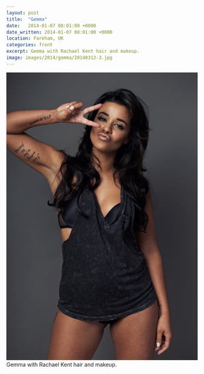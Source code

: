 ```yaml
---
layout: post
title:  "Gemma"
date:   2014-01-07 08:01:00 +0000
date_written: 2014-01-07 08:01:00 +0000
location: Fareham, UK
categories: front
excerpt: Gemma with Rachael Kent hair and makeup.
image: images/2014/gemma/20140312-3.jpg
---
```

<img src='/images/2014/gemma/20140312-3.jpg'/>
Gemma with Rachael Kent hair and makeup.
